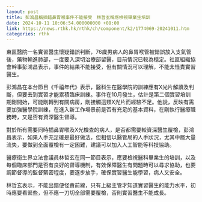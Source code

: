 ```yaml
---
layout: post
title: 彭鴻昌稱插錯鼻胃喉事件不能接受　林哲玄稱應檢視畢業生培訓
date: 2024-10-11 10:06:54.000000000 +08:00
link: https://news.rthk.hk/rthk/ch/component/k2/1774069-20241011.htm
categories: rthk
---
```


東區醫院一名實習醫生懷疑錯誤判斷，76歲男病人的鼻胃喉管被錯誤放入支氣管後，藥物輸進肺部，一度要入深切治療部留醫，目前情況已較為穩定。社區組織協會幹事彭鴻昌表示，事件的結果不能接受，但有關情況可以理解，不能太怪責實習醫生。

彭鴻昌在本台節目《千禧年代》表示，醫科生在醫學院的訓練應有X光片解讀及判斷，但要去到實習才能累積臨床訓練。事件在10月發生，估計是第二個實習培訓期剛開始，可能剛轉到有關病房，剛接觸這類X光片而經驗不足。他說，反映有需要加強醫學院訓練，在進入新工作場景前是否有充足的基本資料，在剛執行醫療職務時，又是否有資深醫生督導。

對於所有需要同時插鼻胃喉及X光檢查的病人，是否都需要較資深醫生覆檢，彭鴻昌表示，如果人手充足確是最好做法，但相信以醫管局的人手狀況，尤其中層大量流失，要做到全面覆檢有一定困難，建議可以加入人工智能等科技協助。

醫療衞生界立法會議員林哲玄在同一節目表示，應要檢視醫科畢業生的培訓，以及每個臨床部門是否有良好的督導機制，有效保障醫生有問題時可以尋求協助，也要調節督導的監督緊密程度，要逐步放手，確保實習醫生能學習，病人又安全。

林哲玄表示，不能出錯便怪責前線，只有上級主管才知道實習醫生的能力水平，初時應要看緊些，但不應一刀切全部需要覆檢，否則實習醫生不能成長。

